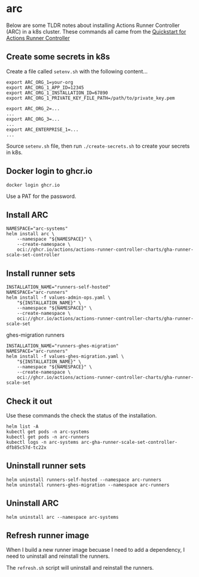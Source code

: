 # arc
Below are some TLDR notes about installing Actions Runner Controller (ARC) in a k8s cluster. These commands all came from the [Quickstart for Actions Runner Controller](https://docs.github.com/en/actions/hosting-your-own-runners/managing-self-hosted-runners-with-actions-runner-controller/quickstart-for-actions-runner-controller)  

## Create some secrets in k8s
Create a file called `setenv.sh` with the following content...
```
export ARC_ORG_1=your-org
export ARC_ORG_1_APP_ID=12345
export ARC_ORG_1_INSTALLATION_ID=67890
export ARC_ORG_1_PRIVATE_KEY_FILE_PATH=/path/to/private_key.pem

export ARC_ORG_2=...
...
export ARC_ORG_3=...
...
export ARC_ENTERPRISE_1=...
...
```

Source `setenv.sh` file, then run `./create-secrets.sh` to create your secrets in k8s.

## Docker login to ghcr.io  
```
docker login ghcr.io
```
Use a PAT for the password.  

## Install ARC
```
NAMESPACE="arc-systems"
helm install arc \
    --namespace "${NAMESPACE}" \
    --create-namespace \
    oci://ghcr.io/actions/actions-runner-controller-charts/gha-runner-scale-set-controller
```

## Install runner sets
```
INSTALLATION_NAME="runners-self-hosted"
NAMESPACE="arc-runners"
helm install -f values-admin-ops.yaml \
    "${INSTALLATION_NAME}" \
    --namespace "${NAMESPACE}" \
    --create-namespace \
    oci://ghcr.io/actions/actions-runner-controller-charts/gha-runner-scale-set
```

ghes-migration runners
```
INSTALLATION_NAME="runners-ghes-migration"
NAMESPACE="arc-runners"
helm install -f values-ghes-migration.yaml \
    "${INSTALLATION_NAME}" \
    --namespace "${NAMESPACE}" \
    --create-namespace \
    oci://ghcr.io/actions/actions-runner-controller-charts/gha-runner-scale-set
```

## Check it out
Use these commands the check the status of the installation.  
```
helm list -A
kubectl get pods -n arc-systems
kubectl get pods -n arc-runners
kubectl logs -n arc-systems arc-gha-runner-scale-set-controller-dfb85c57d-tc22x
```

## Uninstall runner sets
```
helm uninstall runners-self-hosted --namespace arc-runners
helm uninstall runners-ghes-migration --namespace arc-runners
```

## Uninstall ARC
```
helm uninstall arc --namespace arc-systems
```

## Refresh runner image
When I build a new runner image becuase I need to add a dependency, I need to uninstall and reinstall the runners.

The `refresh.sh` script will uninstall and reinstall the runners.